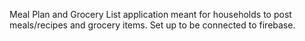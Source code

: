 Meal Plan and Grocery List application meant for households to post meals/recipes and grocery items. Set up to be connected to firebase.

